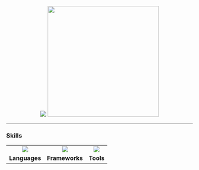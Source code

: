 <div align="center">

<img src="https://readme-typing-svg.demolab.com?font=Fira+Code&size=22&duration=5000&pause=3000&color=6dbac6&center=true&vCenter=true&width=600&lines=Hi,+I'm+Yassien+Tawfik!;Wired+for+Innovation;Fueled+by+Signals+%26+Code">


<img src="https://user-images.githubusercontent.com/74038190/212749168-86d6c7ab-98da-409b-998f-c5b74721badd.gif" height="300">

</div>

---

### Skills

<table align="center">
  <tr>
    <td align="center">
      <img src="https://skillicons.dev/icons?i=py,c,cpp,java,html,css,js&perline=7" />
    </td>
    <td align="center">
      <img src="https://skillicons.dev/icons?i=tensorflow,pytorch,opencv,sklearn,flask,qt&perline=6" />
    </td>
    <td align="center">
      <img src="https://skillicons.dev/icons?i=vscode,pycharm,webstorm,clion,arduino,blender&perline=6" />
    </td>
  </tr>
  <tr>
    <td align="center"><b>Languages</b></td>
    <td align="center"><b>Frameworks</b></td>
    <td align="center"><b>Tools</b></td>
  </tr>
</table>


